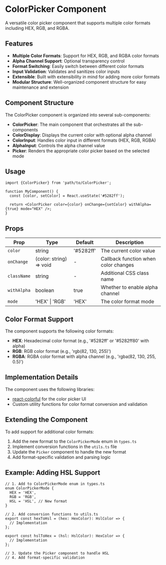 # ColorPicker Component

A versatile color picker component that supports multiple color formats including HEX, RGB, and RGBA.

## Features

- **Multiple Color Formats**: Support for HEX, RGB, and RGBA color formats
- **Alpha Channel Support**: Optional transparency control
- **Format Switching**: Easily switch between different color formats
- **Input Validation**: Validates and sanitizes color inputs
- **Extensible**: Built with extensibility in mind for adding more color formats
- **Modular Structure**: Well-organized component structure for easy maintenance and extension

## Component Structure

The ColorPicker component is organized into several sub-components:

- **ColorPicker**: The main component that orchestrates all the sub-components
- **ColorDisplay**: Displays the current color with optional alpha channel
- **ColorInput**: Handles color input in different formats (HEX, RGB, RGBA)
- **AlphaInput**: Controls the alpha channel value
- **Picker**: Renders the appropriate color picker based on the selected mode

## Usage

```tsx
import {ColorPicker} from 'path/to/ColorPicker';

function MyComponent() {
  const [color, setColor] = React.useState('#5282ff');

  return <ColorPicker color={color} onChange={setColor} withAlpha={true} mode="HEX" />;
}
```

## Props

| Prop        | Type                    | Default   | Description                          |
| ----------- | ----------------------- | --------- | ------------------------------------ |
| `color`     | string                  | '#5282ff' | The current color value              |
| `onChange`  | (color: string) => void | -         | Callback function when color changes |
| `className` | string                  | -         | Additional CSS class name            |
| `withAlpha` | boolean                 | true      | Whether to enable alpha channel      |
| `mode`      | 'HEX' \| 'RGB'          | 'HEX'     | The color format mode                |

## Color Format Support

The component supports the following color formats:

- **HEX**: Hexadecimal color format (e.g., '#5282ff' or '#5282ff80' with alpha)
- **RGB**: RGB color format (e.g., 'rgb(82, 130, 255)')
- **RGBA**: RGBA color format with alpha channel (e.g., 'rgba(82, 130, 255, 0.5)')

## Implementation Details

The component uses the following libraries:

- [react-colorful](https://github.com/omgovich/react-colorful) for the color picker UI
- Custom utility functions for color format conversion and validation

## Extending the Component

To add support for additional color formats:

1. Add the new format to the `ColorPickerMode` enum in `types.ts`
2. Implement conversion functions in the `utils.ts` file
3. Update the `Picker` component to handle the new format
4. Add format-specific validation and parsing logic

## Example: Adding HSL Support

```tsx
// 1. Add to ColorPickerMode enum in types.ts
enum ColorPickerMode {
  HEX = 'HEX',
  RGB = 'RGB',
  HSL = 'HSL', // New format
}

// 2. Add conversion functions to utils.ts
export const hexToHsl = (hex: HexColor): HslColor => {
  // Implementation
};

export const hslToHex = (hsl: HslColor): HexColor => {
  // Implementation
};

// 3. Update the Picker component to handle HSL
// 4. Add format-specific validation
```
